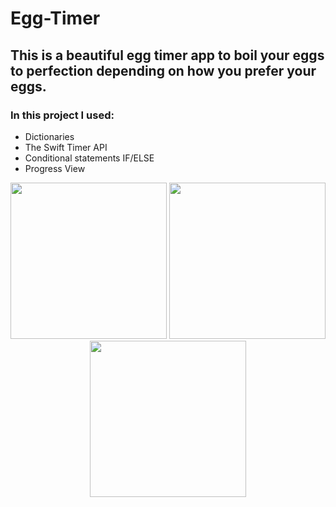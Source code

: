 # Egg-Timer
## This is a beautiful egg timer app to boil your eggs to perfection depending on how you prefer your eggs.

### In this project I used:
- Dictionaries 
- The Swift Timer API 
- Conditional statements IF/ELSE
- Progress View

<p align = "center">
<img width = "250" src = "https://user-images.githubusercontent.com/67439169/86156297-036e9c80-bb06-11ea-8248-cd1075ffd705.png">
<img width = "250" src = "https://user-images.githubusercontent.com/67439169/86156313-07022380-bb06-11ea-885f-722aa094147a.png">
<img width = "250" src = "https://user-images.githubusercontent.com/67439169/86156315-08335080-bb06-11ea-98ea-fe0698411e08.png">
</p>
